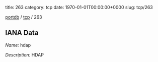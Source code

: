 title: 263
category: tcp
date: 1970-01-01T00:00:00+0000
slug: tcp/263

[portdb](/) / [tcp](/category/tcp.html) / 263


## IANA Data

_Name:_ hdap

_Description:_ HDAP

